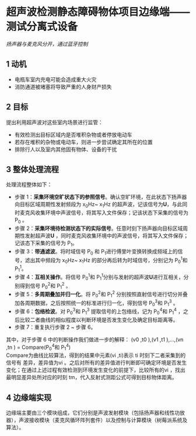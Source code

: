 # 超声波检测静态障碍物体项目边缘端——测试分离式设备
*扬声器与麦克风分开，通过蓝牙控制*

## 1 动机
+ 电瓶车室内充电可能会造成重大火灾
+ 消防通道被堵塞将导致严重的人身财产损失

## 2 目标
提出利用超声波对这些室内场景进行监管： 
+ 有效检测出目标区域内是否堆积杂物或者停放电动车
+ 若存在堆积的杂物或电动车，则进一步尝试确定其所在的位置
+ 排除行人以及室内其他固有物体、设备的干扰

## 3 整体处理流程
处理流程整体如下： 
+ 步骤 1：**采集环境空旷状态下的参照信号**。确认空旷环境，在此状态下扬声器向目标区域周期性发射频段为 x<sub>0</sub>Hz</sub>~ x<sub>1</sub>Hz 的超声波，记该信号为**U**，与此同时麦克风收集环境中声波信号，将其写入文件保存；记该状态下采集的信号为 P<sub>0</sub> 。 
+ 步骤 2：**采集环境待检测状态下的实际信号**。任意时刻下扬声器向目标区域周期性发射超声波**U** ，同时麦克风收集环境中的声波信号，将其写入文件保存；记该态下采集的信号为 P<sub>1</sub>。 
+ 步骤 3：**带通滤波**。将时域信号 P<sub>0</sub> 和 P<sub>1</sub>进行傅里叶变换转换成频域上的信号，滤出其中频段为 x<sub>0</sub>Hz</sub>~ x<sub>1</sub>Hz 的部分再后转为时域信号，分别记为 P<sub>0</sub><sup>1</sup>和 P<sub>1</sub><sup>1</sup>。 
+ 步骤 4：**互相关操作**。将信号 P<sub>0</sub><sup>1</sup>和 P<sub>1</sub><sup>1</sup>分别与发射的超声波**U**进行互相关，分别得到信号 P<sub>0</sub><sup>2</sup>和 P<sub>1</sub><sup>2</sup> 。 
+ 步骤 5：**多周期叠加并归一化**。将 P<sub>0</sub><sup>2</sup>和 P<sub>1</sub><sup>2</sup> 分别按照直射信号进行切分并叠加各周期数据，之后按照统一的标准进行归一化，得到信号 P<sub>0</sub><sup>3</sup>和 P<sub>1</sub><sup>3</sup> 。 
+ 步骤 6：**包络检波**。对 P<sub>0</sub><sup>3</sup>和 P<sub>1</sub><sup>3</sup> 提取信号的上包络线，记为 P<sub>0</sub><sup>4</sup>和 P<sub>1</sub><sup>4</sup> ，之后比较二者曲线的相似程度以判断环境是否发生变化及确定目标距离等。 
+ 步骤 7：重复执行步骤 2 ~ 步骤 6。 

其中，对于步骤 6 中的判断操作我们做进一步的解释： (v0 ,t0 ),(v1 ,t1 ),...,(vn ,tn ) = Compare(P<sub>0</sub><sup>4</sup>和 P<sub>1</sub><sup>4</sup>)  
  Compare为曲线比较算法，得到的结果中元素(vi ,ti)表示 ti 时刻下二者采集到的信号有 差异，差异值为vi 。之后对所有的差异值进行判断即可确定环境是否发生变化；在通过上述过程有效检测到环境发生变化的前提下，比较所有的vi ，找出最明显差异处所对应的时刻 tm，代入反射式测距公式可得到目标物体距离。
  
## 4 边缘端实现
边缘端主要由三个模块组成，它们分别是声波发射模块（包括扬声器和线性功放器），声波接收模块（麦克风循环阵列套件）以及控制与计算模块（树莓派系统及算法）。
